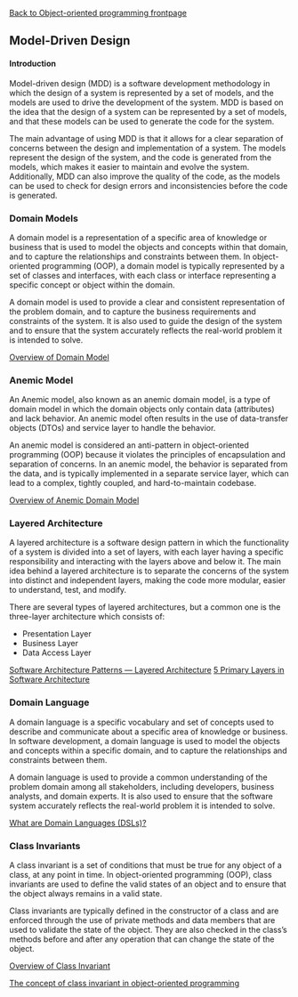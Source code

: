 [Back to Object-oriented programming frontpage](03-object-oriented-programming.md)

## Model-Driven Design

#### Introduction

Model-driven design (MDD) is a software development methodology in which the design of a system is represented by a set of models, and the models are used to drive the development of the system. MDD is based on the idea that the design of a system can be represented by a set of models, and that these models can be used to generate the code for the system.

The main advantage of using MDD is that it allows for a clear separation of concerns between the design and implementation of a system. The models represent the design of the system, and the code is generated from the models, which makes it easier to maintain and evolve the system. Additionally, MDD can also improve the quality of the code, as the models can be used to check for design errors and inconsistencies before the code is generated.

### Domain Models

A domain model is a representation of a specific area of knowledge or business that is used to model the objects and concepts within that domain, and to capture the relationships and constraints between them. In object-oriented programming (OOP), a domain model is typically represented by a set of classes and interfaces, with each class or interface representing a specific concept or object within the domain.

A domain model is used to provide a clear and consistent representation of the problem domain, and to capture the business requirements and constraints of the system. It is also used to guide the design of the system and to ensure that the system accurately reflects the real-world problem it is intended to solve.

[Overview of Domain Model](https://en.wikipedia.org/wiki/Domain_model)

### Anemic Model

An Anemic model, also known as an anemic domain model, is a type of domain model in which the domain objects only contain data (attributes) and lack behavior. An anemic model often results in the use of data-transfer objects (DTOs) and service layer to handle the behavior.

An anemic model is considered an anti-pattern in object-oriented programming (OOP) because it violates the principles of encapsulation and separation of concerns. In an anemic model, the behavior is separated from the data, and is typically implemented in a separate service layer, which can lead to a complex, tightly coupled, and hard-to-maintain codebase.

[Overview of Anemic Domain Model](https://en.wikipedia.org/wiki/Anemic_domain_model)

### Layered Architecture

A layered architecture is a software design pattern in which the functionality of a system is divided into a set of layers, with each layer having a specific responsibility and interacting with the layers above and below it. The main idea behind a layered architecture is to separate the concerns of the system into distinct and independent layers, making the code more modular, easier to understand, test, and modify.

There are several types of layered architectures, but a common one is the three-layer architecture which consists of:

- Presentation Layer
- Business Layer
- Data Access Layer

[Software Architecture Patterns — Layered Architecture](https://priyalwalpita.medium.com/software-architecture-patterns-layered-architecture-a3b89b71a057)
[5 Primary Layers in Software Architecture](https://www.indeed.com/career-advice/career-development/what-are-the-layers-in-software-architecture)

### Domain Language

A domain language is a specific vocabulary and set of concepts used to describe and communicate about a specific area of knowledge or business. In software development, a domain language is used to model the objects and concepts within a specific domain, and to capture the relationships and constraints between them.

A domain language is used to provide a common understanding of the problem domain among all stakeholders, including developers, business analysts, and domain experts. It is also used to ensure that the software system accurately reflects the real-world problem it is intended to solve.

[What are Domain Languages (DSLs)?](https://www.jetbrains.com/mps/concepts/domain-specific-languages/)

### Class Invariants

A class invariant is a set of conditions that must be true for any object of a class, at any point in time. In object-oriented programming (OOP), class invariants are used to define the valid states of an object and to ensure that the object always remains in a valid state.

Class invariants are typically defined in the constructor of a class and are enforced through the use of private methods and data members that are used to validate the state of the object. They are also checked in the class’s methods before and after any operation that can change the state of the object.

[Overview of Class Invariant](https://en.wikipedia.org/wiki/Class_invariant)

[The concept of class invariant in object-oriented programming](https://arxiv.org/abs/2109.06557)
